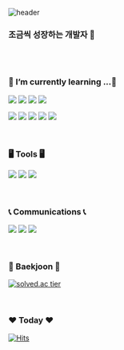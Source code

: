 ![header](https://capsule-render.vercel.app/api?type=rect&color=auto&height=300&section=header&text=Seo%20Hoehyeong💻&fontSize=90)
<br/>

### 조금씩 성장하는 개발자 👋   

<br/>
<br/>

 ### 🌱 I’m currently learning ...🌱

 <img src="https://img.shields.io/badge/JAVA-007396?style=flat-square&logo=Java&logoColor=white"/> <img src="https://img.shields.io/badge/JAVASCRIPT-F7DF1E?style=flat-square&logo=JavaScript&logoColor=white"/>
 <img src="https://img.shields.io/badge/BOOTSTRAP-7952B3?style=flat-square&logo=Bootstrap&logoColor=white"/>
 <img src="https://img.shields.io/badge/JQUERY-0769AD?style=flat-square&logo=Jquery&logoColor=white"/>
 
 <img src="https://img.shields.io/badge/SPRING-6DB33F?style=flat-square&logo=spring&logoColor=white"/> <img src="https://img.shields.io/badge/SPRINGBOOT-6DB33F?style=flat-square&logo=springboot&logoColor=white"/>
 <img src="https://img.shields.io/badge/VUE.JS-3DDC84?style=flat-square&logo=vue.js&logoColor=white"/>
 <img src="https://img.shields.io/badge/CSS3-1572B6?style=flat-square&logo=css3&logoColor=white"/>
 <img src="https://img.shields.io/badge/ORACLE-F80000?style=flat-square&logo=oracle&logoColor=white"/>
 
 
 
 <br/>

 
 
 ### 🖥 Tools 🖥

<img src="https://img.shields.io/badge/ECLIPSE-2C2255?style=flat-square&logo=eclipse&logoColor=white"/> <img src="https://img.shields.io/badge/VSCODE-007ACC?style=flat-square&logo=visualstudiocode&logoColor=white"/>
<img src="https://img.shields.io/badge/GIT-F05032?style=flat-square&logo=git&logoColor=white"/>

<br/>
 
  
 ### 📞 Communications 📞

<img src="https://img.shields.io/badge/SLACK-4A154B?style=flat-square&logo=slack&logoColor=white"/> <img src="https://img.shields.io/badge/NOTION-000000?style=flat-square&logo=notion&logoColor=white"/>
<img src="https://img.shields.io/badge/GMAIL-EA4335?style=flat-square&logo=gmail&logoColor=white"/>

 

 <br/>
 
 
 ### 👊 Baekjoon 👊

[![solved.ac tier](http://mazassumnida.wtf/api/generate_badge?boj=shh4190)](https://solved.ac/shh4190)

<br/>

### ❤️ Today ❤️

[![Hits](https://hits.seeyoufarm.com/api/count/incr/badge.svg?url=https%3A%2F%2Fgithub.com%2FSeoHoeHyeong%2Fhit-counter&count_bg=%237EF126&title_bg=%232B63E1&icon=&icon_color=%23E7E7E7&title=hits&edge_flat=false)](https://hits.seeyoufarm.com)
